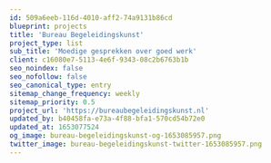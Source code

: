 ```yaml
---
id: 509a6eeb-116d-4010-aff2-74a9131b86cd
blueprint: projects
title: 'Bureau Begeleidingskunst'
project_type: list
sub_title: 'Moedige gesprekken over goed werk'
client: c16080e7-5113-4e6f-9343-08c2b6763b1b
seo_noindex: false
seo_nofollow: false
seo_canonical_type: entry
sitemap_change_frequency: weekly
sitemap_priority: 0.5
project_url: 'https://bureaubegeleidingskunst.nl'
updated_by: b40458fa-e73a-4f88-bfa1-570cd54b72e0
updated_at: 1653077524
og_image: bureau-begeleidingskunst-og-1653085957.png
twitter_image: bureau-begeleidingskunst-twitter-1653085957.png
---
```

